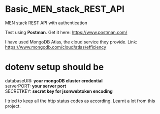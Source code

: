# Basic_MEN_stack_REST_API
MEN stack  REST API with authentication

Test using **Postman**. Get it here: https://www.postman.com/

I have used MongoDB Atlas, the cloud service they provide. Link: https://www.mongodb.com/cloud/atlas/efficiency

# dotenv setup should be
databaseURI: **your mongoDB cluster credential**<br/>
serverPORT: **your server port**<br/>
SECRETKEY: **secret key for jsonwebtoken encoding**<br/>


I tried to keep all the http status codes as according.
Learnt a lot from this project.
